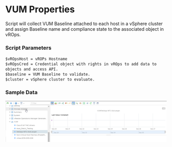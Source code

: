 # VUM Properties

Script will collect VUM Baseline attached to each host in a vSphere cluster and assign Baseline name and compliance state to the associated object in vROps.

### Script Parameters

    $vROpsHost = vROPs Hostname
    $vROpsCred = Credential object with rights in vROps to add data to objects and access API.
    $baseline = VUM Baseline to validate.
    $cluster = vSphere cluster to evaluate.

### Sample Data

![](Sample/2019-09-26-21-19-09.png)